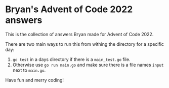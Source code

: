 # Bryan's Advent of Code 2022 answers

This is the collection of answers Bryan made for Advent of Code 2022.

There are two main ways to run this from withing the directory for a specific day:

1. `go test` in a days directory if there is a `main_test.go` file.
2. Otherwise use `go run main.go` and make sure there is a file names `input` next to `main.go`.

Have fun and merry coding!
